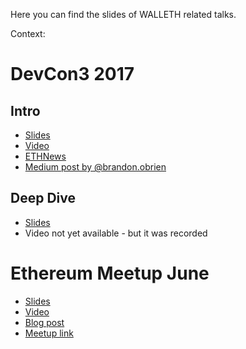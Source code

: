 Here you can find the slides of WALLETH related talks.

Context:

# DevCon3 2017

## Intro

* [Slides](/2017_11_2_DevCon3_intro)
* [Video](https://www.youtube.com/watch?v=8sXzxkODH-c&t=18m25s)
* [ETHNews](http://walleth.org/2017/06/16/walleth-talk/)
* [Medium post by @brandon.obrien](https://medium.com/@brandon.obrien/ethereum-devcon3-summary-day-2-b45832d7d748)

## Deep Dive

* [Slides](/2017_11_2_DevCon3_deepdive)
* Video not yet available - but it was recorded

# Ethereum Meetup June

* [Slides](/2017_06_15_Ethereum_Meetup)
* [Video](http://walleth.org/2017/07/01/WALLETH-talk-video/)
* [Blog post](http://walleth.org/2017/06/16/walleth-talk/)
* [Meetup link](https://www.meetup.com/de-DE/Berlin-Ethereum-Meetup/events/239998378/?eventId=239998378)